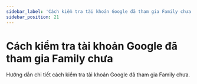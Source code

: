 ```yaml
---
sidebar_label: 'Cách kiểm tra tài khoản Google đã tham gia Family chưa'
sidebar_position: 21
---
```


# Cách kiểm tra tài khoản Google đã tham gia Family chưa

Hướng dẫn chi tiết cách kiểm tra tài khoản Google đã tham gia Family chưa.
